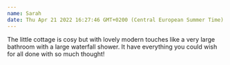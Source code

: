 ```yaml
---
name: Sarah
date: Thu Apr 21 2022 16:27:46 GMT+0200 (Central European Summer Time)
---
```

The little cottage is cosy but with lovely modern touches like a very large bathroom with a large waterfall shower. It have everything you could wish for all done with so much thought!